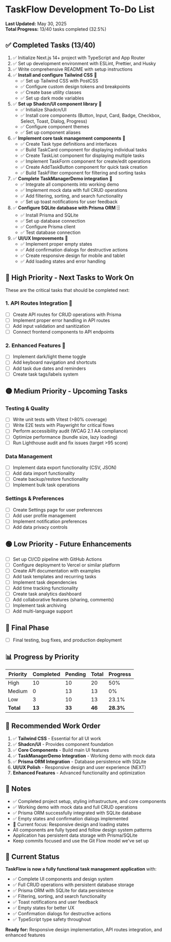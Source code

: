 # TaskFlow Development To-Do List

**Last Updated:** May 30, 2025  
**Total Progress:** 13/40 tasks completed (32.5%)

## ✅ Completed Tasks (13/40)

1. ✅ Initialize Next.js 14+ project with TypeScript and App Router
2. ✅ Set up development environment with ESLint, Prettier, and Husky
3. ✅ Write comprehensive README with setup instructions
4. ✅ **Install and configure Tailwind CSS** 🎨
   - ✅ Set up Tailwind CSS with PostCSS
   - ✅ Configure custom design tokens and breakpoints
   - ✅ Create base utility classes
   - ✅ Set up dark mode variables
5. ✅ **Set up Shadcn/UI component library** 🧩
   - ✅ Initialize Shadcn/UI
   - ✅ Install core components (Button, Input, Card, Badge, Checkbox, Select, Toast, Dialog, Progress)
   - ✅ Configure component themes
   - ✅ Set up component aliases
6. ✅ **Implement core task management components** 🧩
   - ✅ Create Task type definitions and interfaces
   - ✅ Build TaskCard component for displaying individual tasks
   - ✅ Create TaskList component for displaying multiple tasks
   - ✅ Implement TaskForm component for create/edit operations
   - ✅ Create AddTaskButton component for quick task creation
   - ✅ Build TaskFilter component for filtering and sorting tasks
7. ✅ **Complete TaskManagerDemo integration** 🔗
   - ✅ Integrate all components into working demo
   - ✅ Implement mock data with full CRUD operations
   - ✅ Add filtering, sorting, and search functionality
   - ✅ Set up toast notifications for user feedback
8. ✅ **Configure SQLite database with Prisma ORM** 🗄️
   - ✅ Install Prisma and SQLite
   - ✅ Set up database connection
   - ✅ Configure Prisma client
   - ✅ Test database connection
9. ✅ **UI/UX Improvements** 🎨
   - ✅ Implement proper empty states
   - ✅ Add confirmation dialogs for destructive actions
   - ✅ Create responsive design for mobile and tablet
   - ✅ Add loading states and error handling
 
## 🔴 High Priority - Next Tasks to Work On

These are the critical tasks that should be completed next:

### 1. **API Routes Integration** 🔧
   - [ ] Create API routes for CRUD operations with Prisma
   - [ ] Implement proper error handling in API routes
   - [ ] Add input validation and sanitization
   - [ ] Connect frontend components to API endpoints

### 2. **Enhanced Features** 🚀
   - [ ] Implement dark/light theme toggle
   - [ ] Add keyboard navigation and shortcuts
   - [ ] Add task due dates and reminders
   - [ ] Create task tags/labels system

## 🟡 Medium Priority - Upcoming Tasks

### Testing & Quality
- [ ] Write unit tests with Vitest (>80% coverage)
- [ ] Write E2E tests with Playwright for critical flows
- [ ] Perform accessibility audit (WCAG 2.1 AA compliance)
- [ ] Optimize performance (bundle size, lazy loading)
- [ ] Run Lighthouse audit and fix issues (target >95 score)

### Data Management
- [ ] Implement data export functionality (CSV, JSON)
- [ ] Add data import functionality
- [ ] Create backup/restore functionality
- [ ] Implement bulk task operations

### Settings & Preferences
- [ ] Create Settings page for user preferences
- [ ] Add user profile management
- [ ] Implement notification preferences
- [ ] Add data privacy controls

## 🟢 Low Priority - Future Enhancements

- [ ] Set up CI/CD pipeline with GitHub Actions
- [ ] Configure deployment to Vercel or similar platform
- [ ] Create API documentation with examples
- [ ] Add task templates and recurring tasks
- [ ] Implement task dependencies
- [ ] Add time tracking functionality
- [ ] Create task analytics dashboard
- [ ] Add collaborative features (sharing, comments)
- [ ] Implement task archiving
- [ ] Add multi-language support

## 🎯 Final Phase

- [ ] Final testing, bug fixes, and production deployment

## 📊 Progress by Priority

| Priority | Completed | Pending | Total | Progress |
|----------|-----------|---------|-------|----------|
| High     | 10        | 10      | 20    | 50%      |
| Medium   | 0         | 13      | 13    | 0%       |
| Low      | 3         | 10      | 13    | 23.1%    |
| **Total**| **13**    | **33**  | **46**| **28.3%** |

## 🚀 Recommended Work Order

1. ✅ **Tailwind CSS** - Essential for all UI work
2. ✅ **Shadcn/UI** - Provides component foundation  
3. ✅ **Core Components** - Build main UI features
4. ✅ **TaskManagerDemo Integration** - Working demo with mock data
5. ✅ **Prisma ORM Integration** - Database persistence with SQLite
6. **UI/UX Polish** - Responsive design and user experience (NEXT)
7. **Enhanced Features** - Advanced functionality and optimization

## 📝 Notes

- ✅ Completed project setup, styling infrastructure, and core components
- ✅ Working demo with mock data and full CRUD operations
- ✅ Prisma ORM successfully integrated with SQLite database
- ✅ Empty states and confirmation dialogs implemented
- 🎯 Current focus: Responsive design and loading states
- All components are fully typed and follow design system patterns
- Application has persistent data storage with Prisma/SQLite
- Keep commits focused and use the Git Flow model we've set up

## 🎉 Current Status

**TaskFlow is now a fully functional task management application** with:
- ✅ Complete UI components and design system
- ✅ Full CRUD operations with persistent database storage
- ✅ Prisma ORM with SQLite for data persistence
- ✅ Filtering, sorting, and search functionality  
- ✅ Toast notifications and user feedback
- ✅ Empty states for better UX
- ✅ Confirmation dialogs for destructive actions
- ✅ TypeScript type safety throughout

**Ready for:** Responsive design implementation, API routes integration, and enhanced features